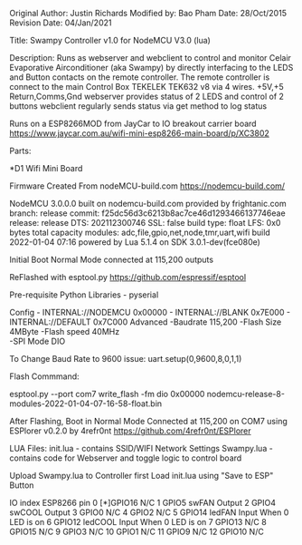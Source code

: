
Original Author: Justin Richards
Modified by: Bao Pham
Date: 28/Oct/2015
Revision Date: 04/Jan/2021

Title: Swampy Controller v1.0 for NodeMCU V3.0 (lua)

Description: Runs as webserver and webclient to control
and monitor Celair Evaporative Airconditioner (aka Swampy) by directly
interfacing to the LEDS and Button contacts on the remote controller.
The remote controller is connect to the main Control Box TEKELEK TEK632 v8
via 4 wires. +5V,+5 Return,Comms,Gnd
webserver provides status of 2 LEDS and control of 2 buttons
webclient regularly sends status via get method to log status

Runs on a ESP8266MOD from JayCar to IO breakout carrier board
https://www.jaycar.com.au/wifi-mini-esp8266-main-board/p/XC3802

Parts:

*D1 Wifi Mini Board<br>



Firmware Created From nodeMCU-build.com
https://nodemcu-build.com/

NodeMCU 3.0.0.0 built on nodemcu-build.com provided by frightanic.com
	branch: release
	commit: f25dc56d3c6213b8ac7ce46d1293466137746eae
	release: 
	release DTS: 202112300746
	SSL: false
	build type: float
	LFS: 0x0 bytes total capacity
	modules: adc,file,gpio,net,node,tmr,uart,wifi
 build 2022-01-04 07:16 powered by Lua 5.1.4 on SDK 3.0.1-dev(fce080e)

Initial Boot Normal Mode connected at 115,200 outputs 

ReFlashed with esptool.py
https://github.com/espressif/esptool

Pre-requisite Python Libraries - pyserial


Config 
     - INTERNAL://NODEMCU  0x00000
     - INTERNAL://BLANK    0x7E000
     - INTERNAL://DEFAULT  0x7C000
 Advanced
     -Baudrate 115,200
     -Flash Size 4MByte
     -Flash speed 40MHz   
     -SPI Mode DIO

To Change Baud Rate to 9600 issue: uart.setup(0,9600,8,0,1,1) 

Flash Commmand:

esptool.py --port com7 write_flash -fm dio 0x00000 nodemcu-release-8-modules-2022-01-04-07-16-58-float.bin

After Flashing, Boot in Normal Mode Connected at 115,200 on COM7 using ESPlorer v0.2.0 by 4refr0nt
https://github.com/4refr0nt/ESPlorer

LUA Files:
init.lua   - contains SSID/WIFI Network Settings
Swampy.lua - contains code for Webserver and toggle logic to control board

Upload Swampy.lua to Controller first
Load init.lua using "Save to ESP" Button


IO index    ESP8266 pin
0 [*]GPIO16 N/C
1    GPIO5  swFAN Output
2    GPIO4  swCOOL Output
3    GPIO0  N/C
4    GPIO2  N/C
5    GPIO14 ledFAN Input  When 0 LED is on
6    GPIO12 ledCOOL Input When 0 LED is on
7    GPIO13 N/C
8    GPIO15 N/C
9    GPIO3  N/C
10   GPIO1  N/C
11   GPIO9  N/C
12   GPIO10 N/C
